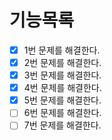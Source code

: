 # 기능목록
- [x] 1번 문제를 해결한다.
- [x] 2번 문제를 해결한다.
- [x] 3번 문제를 해결한다.
- [x] 4번 문제를 해결한다.
- [x] 5번 문제를 해결한다.
- [ ] 6번 문제를 해결한다.
- [ ] 7번 문제를 해결한다.